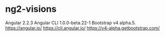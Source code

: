 # ng2-visions
Angular 2.2.3 Angular CLI 1.0.0-beta.22-1 Bootstrap v4 alpha.5.
https://angular.io/ 
https://cli.angular.io/
https://v4-alpha.getbootstrap.com/
